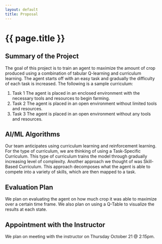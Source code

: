 ```yaml
---
layout: default
title: Proposal
---
```

 

# {{ page.title }}

## Summary of the Project

The goal of this project is to train an agent to maximize the amount of crop produced using a combination of tabular Q-learning and curriculum learning. The agent starts off with an easy task and gradually the difficulty of each task is increased. The following is a sample curriculum: 

 1. Task 1
The agent is placed in an enclosed environment with the necessary tools and resources to begin farming.
 2. Task 2
The agent is placed in an open environment without limited tools and resources.
 3. Task 3
The agent is placed in an open environment without any tools and resources.

## AI/ML Algorithms

Our team anticipates using curriculum learning and reinforcement learning. For the type of curriculum, we are thinking of using a Task-Specific Curriculum. This type of curriculum trains the model through gradually increasing level of complexity. Another approach we thought of was Skill-Based Curriculum. This approach decomposes what the agent is able to compete into a variety of skills, which are then mapped to a task.

## Evaluation Plan

We plan on evaluating the agent on how much crop it was able to maximize over a certain time frame. We also plan on using a Q-Table to visualize the results at each state.

## Appointment with the Instructor

We plan on meeting with the instructor on Thursday October 21 @ 2:15pm.
